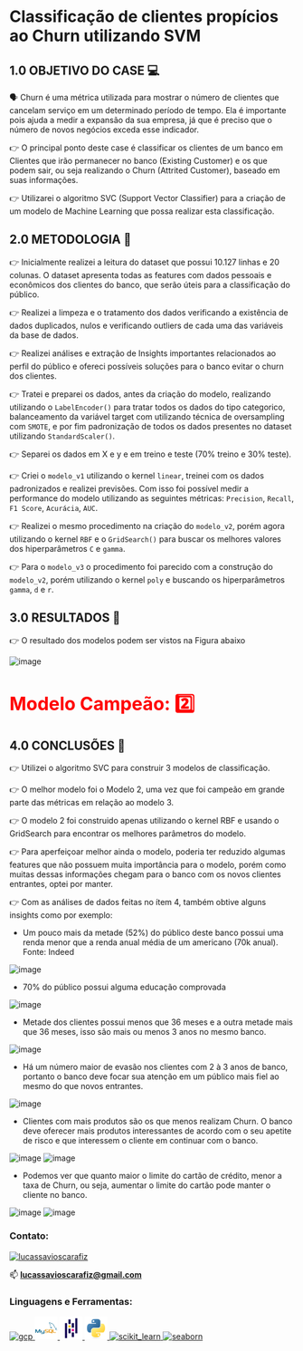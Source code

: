 # Classificação de clientes propícios ao Churn utilizando SVM

## 1.0 OBJETIVO DO CASE 💻

🗣 Churn é uma métrica utilizada para mostrar o número de clientes que cancelam serviço em um determinado período de tempo. Ela é importante pois ajuda a medir a expansão da sua empresa, já que é preciso que o número de novos negócios exceda esse indicador.

👉 O principal ponto deste case é classificar os clientes de um banco em Clientes que irão permanecer no banco (Existing Customer) e os que podem sair, ou seja realizando o Churn (Attrited Customer), baseado em suas informações.

👉 Utilizarei o algoritmo SVC (Support Vector Classifier) para a criação de um modelo de Machine Learning que possa realizar esta classificação.

## 2.0 METODOLOGIA 🔧

👉 Inicialmente realizei a leitura do dataset que possui 10.127 linhas e 20 colunas. O dataset apresenta todas as features com dados pessoais e econômicos dos clientes do banco, que serão úteis para a classificação do público.

👉 Realizei a limpeza e o tratamento dos dados verificando a existência de dados duplicados, nulos e verificando outliers de cada uma das variáveis da base de dados.

👉 Realizei análises e extração de Insights importantes relacionados ao perfil do público e ofereci possíveis soluções para o banco evitar o churn dos clientes.

👉 Tratei e preparei os dados, antes da criação do modelo, realizando utilizando o `LabelEncoder()` para tratar todos os dados do tipo categorico, balanceamento da variável target com utilizando técnica de oversampling com `SMOTE`, e por fim padronização de todos os dados presentes no dataset utilizando `StandardScaler()`.

👉 Separei os dados em X e y e em treino e teste (70% treino e 30% teste).

👉 Criei o `modelo_v1` utilizando o kernel `linear`, treinei com os dados padronizados e realizei previsões. Com isso foi possível medir a performance do modelo utilizando as seguintes métricas: `Precision`, `Recall`, `F1 Score`, `Acurácia`, `AUC`.

👉 Realizei o mesmo procedimento na criação do `modelo_v2`, porém agora utilizando o kernel `RBF` e o `GridSearch()` para buscar os melhores valores dos hiperparâmetros `C` e `gamma`.

👉 Para o `modelo_v3` o procedimento foi parecido com a construção do `modelo_v2`, porém utilizando o kernel `poly` e buscando os hiperparâmetros `gamma`, `d` e `r`.

## 3.0 RESULTADOS 🤖
👉 O resultado dos modelos podem ser vistos na Figura abaixo

![image](https://user-images.githubusercontent.com/81670585/232657360-1af9c325-b57b-4a0b-b035-e8731b5b62e1.png)

<h1 style='color: red; font-size: 32px; font-weight: bold;'>Modelo Campeão: 2️⃣</h1>

## 4.0 CONCLUSÕES 🎉

👉 Utilizei o algoritmo SVC para construir 3 modelos de classificação.

👉 O melhor modelo foi o Modelo 2, uma vez que foi campeão em grande parte das métricas em relação ao modelo 3.

👉 O modelo 2 foi construido apenas utilizando o kernel RBF e usando o GridSearch para encontrar os melhores parâmetros do modelo.

👉 Para aperfeiçoar melhor ainda o modelo, poderia ter reduzido algumas features que não possuem muita importância para o modelo, porém como muitas dessas informações chegam para o banco com os novos clientes entrantes, optei por manter.

👉 Com as análises de dados feitas no ítem 4, também obtive alguns insights como por exemplo:

* Um pouco mais da metade (52%) do público deste banco possui uma renda menor que a renda anual média de um americano (70k anual). Fonte: Indeed

![image](https://user-images.githubusercontent.com/81670585/232657847-1f9879bb-e4d7-4953-90ea-a4cfb72263d6.png)

* 70% do público possui alguma educação comprovada

![image](https://user-images.githubusercontent.com/81670585/232657880-c7c94a0e-db3d-45a9-95c3-09205d480d4c.png)

* Metade dos clientes possui menos que 36 meses e a outra metade mais que 36 meses, isso são mais ou menos 3 anos no mesmo banco.

![image](https://user-images.githubusercontent.com/81670585/232657970-0bded001-3fc8-4d09-bfb6-1cc7e477972f.png)

* Há um número maior de evasão nos clientes com 2 à 3 anos de banco, portanto o banco deve focar sua atenção em um público mais fiel ao mesmo do que novos entrantes.

![image](https://user-images.githubusercontent.com/81670585/232658019-291023fc-5694-4eef-9101-09fd46a0781c.png)

* Clientes com mais produtos são os que menos realizam Churn. O banco deve oferecer mais produtos interessantes de acordo com o seu apetite de risco e que interessem o cliente em continuar com o banco.

![image](https://user-images.githubusercontent.com/81670585/232658044-c6b23751-56a7-41c3-b614-041a447deadc.png)
![image](https://user-images.githubusercontent.com/81670585/232658066-ecad1aa8-d1ce-4d22-9a61-347e8b63bc0d.png)

* Podemos ver que quanto maior o limite do cartão de crédito, menor a taxa de Churn, ou seja, aumentar o limite do cartão pode manter o cliente no banco.

![image](https://user-images.githubusercontent.com/81670585/232658120-1c9334d4-d119-4349-bf07-667c7869c1fa.png)
![image](https://user-images.githubusercontent.com/81670585/232658138-319456fa-016e-40b7-b7a1-d8bb32e16920.png)



<h3 align="left">Contato:</h3>
<p align="left">
<a href="https://linkedin.com/in/lucassavioscarafiz" target="blank"><img align="center" src="https://raw.githubusercontent.com/rahuldkjain/github-profile-readme-generator/master/src/images/icons/Social/linked-in-alt.svg" alt="lucassavioscarafiz" height="30" width="40" /></a>
</p>

📫 **lucassavioscarafiz@gmail.com**

<h3 align="left">Linguagens e Ferramentas:</h3>
<p align="left"> <a href="https://cloud.google.com" target="_blank" rel="noreferrer"> <img src="https://www.vectorlogo.zone/logos/google_cloud/google_cloud-icon.svg" alt="gcp" width="40" height="40"/> </a> <a href="https://www.mysql.com/" target="_blank" rel="noreferrer"> <img src="https://raw.githubusercontent.com/devicons/devicon/master/icons/mysql/mysql-original-wordmark.svg" alt="mysql" width="40" height="40"/> </a> <a href="https://pandas.pydata.org/" target="_blank" rel="noreferrer"> <img src="https://raw.githubusercontent.com/devicons/devicon/2ae2a900d2f041da66e950e4d48052658d850630/icons/pandas/pandas-original.svg" alt="pandas" width="40" height="40"/> </a> <a href="https://www.python.org" target="_blank" rel="noreferrer"> <img src="https://raw.githubusercontent.com/devicons/devicon/master/icons/python/python-original.svg" alt="python" width="40" height="40"/> </a> <a href="https://scikit-learn.org/" target="_blank" rel="noreferrer"> <img src="https://upload.wikimedia.org/wikipedia/commons/0/05/Scikit_learn_logo_small.svg" alt="scikit_learn" width="40" height="40"/> </a> <a href="https://seaborn.pydata.org/" target="_blank" rel="noreferrer"> <img src="https://seaborn.pydata.org/_images/logo-mark-lightbg.svg" alt="seaborn" width="40" height="40"/> </a> </p>
